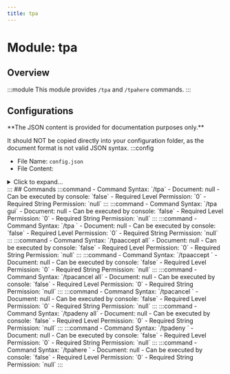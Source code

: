 ```yaml
---
title: tpa
---
```



# Module: tpa

## Overview
:::module
This module provides `/tpa` and `/tpahere` commands.
:::
## Configurations
<Admonition type="warning" icon="" title="">
**The JSON content is provided for documentation purposes only.**

It should NOT be copied directly into your configuration folder, as the document format is not valid JSON syntax.
</Admonition>
:::config
- File Name: `config.json`
- File Content: 
<details>

<summary>Click to expand...</summary>

```json showLineNumbers title="config/fuji/modules/tpa/config.json"
{
  /* Expiration duration seconds for each tpa request. */
  "request_timeout": 300,
  "mention_player": {
    "sound": "entity.experience_orb.pickup",
    "volume": 100.0,
    "pitch": 1.0,
    "repeat_count": 3,
    "interval_ms": 1000
  }
}
```
</details>
:::
## Commands
:::command
- Command Syntax: `/tpa`
- Document: null
- Can be executed by console: `false`
- Required Level Permission: `0`
- Required String Permission: `null`
:::
:::command
- Command Syntax: `/tpa gui`
- Document: null
- Can be executed by console: `false`
- Required Level Permission: `0`
- Required String Permission: `null`
:::
:::command
- Command Syntax: `/tpa <ServerPlayerEntity target>`
- Document: null
- Can be executed by console: `false`
- Required Level Permission: `0`
- Required String Permission: `null`
:::
:::command
- Command Syntax: `/tpaaccept all`
- Document: null
- Can be executed by console: `false`
- Required Level Permission: `0`
- Required String Permission: `null`
:::
:::command
- Command Syntax: `/tpaaccept <ServerPlayerEntity target>`
- Document: null
- Can be executed by console: `false`
- Required Level Permission: `0`
- Required String Permission: `null`
:::
:::command
- Command Syntax: `/tpacancel all`
- Document: null
- Can be executed by console: `false`
- Required Level Permission: `0`
- Required String Permission: `null`
:::
:::command
- Command Syntax: `/tpacancel <ServerPlayerEntity target>`
- Document: null
- Can be executed by console: `false`
- Required Level Permission: `0`
- Required String Permission: `null`
:::
:::command
- Command Syntax: `/tpadeny all`
- Document: null
- Can be executed by console: `false`
- Required Level Permission: `0`
- Required String Permission: `null`
:::
:::command
- Command Syntax: `/tpadeny <ServerPlayerEntity target>`
- Document: null
- Can be executed by console: `false`
- Required Level Permission: `0`
- Required String Permission: `null`
:::
:::command
- Command Syntax: `/tpahere <ServerPlayerEntity target>`
- Document: null
- Can be executed by console: `false`
- Required Level Permission: `0`
- Required String Permission: `null`
:::
